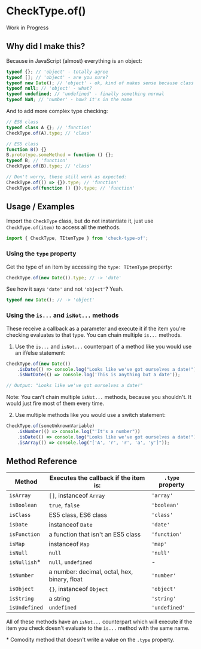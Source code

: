 # CheckType.of()

Work in Progress

## Why did I make this?

Because in JavaScript (almost) everything is an object:

```javascript
typeof {}; // 'object' - totally agree
typeof []; // 'object' - are you sure?
typeof new Date(); // 'object' - ok, kind of makes sense because class instances are objects in JS, but it's useless
typeof null; // 'object' - what?
typeof undefined; // 'undefined' - finally something normal
typeof NaN; // 'number' - how? it's in the name
```

And to add more complex type checking:

```javascript
// ES6 class
typeof class A {}; // 'function'
CheckType.of(A).type; // 'class'

// ES5 class
function B() {}
B.prototype.someMethod = function () {};
typeof B; // 'function'
CheckType.of(B).type; // 'class'

// Don't worry, these still work as expected:
CheckType.of(() => {}).type; // 'function'
CheckType.of(function () {}).type; // 'function'
```

## Usage / Examples

Import the `CheckType` class, but do not instantiate it, just use `CheckType.of(item)` to access all the methods.

```javascript
import { CheckType, TItemType } from 'check-type-of';
```

### Using the `type` property

Get the type of an item by accessing the `type: TItemType` property:

```javascript
CheckType.of(new Date()).type; // -> 'date'
```

See how it says `'date'` and not `'object'`? Yeah.

```javascript
typeof new Date(); // -> 'object'
```

### Using the `is...` and `isNot...` methods

These receive a callback as a parameter and execute it if the item you're checking evaluates to that type. You can chain multiple `is...` methods.

1. Use the `is...` and `isNot...` counterpart of a method like you would use an if/else statement:

```javascript
CheckType.of(new Date())
    .isDate(() => console.log("Looks like we've got ourselves a date!"))
    .isNotDate(() => console.log('This is anything but a date'));

// Output: "Looks like we've got ourselves a date!"
```

Note: You can't chain multiple `isNot...` methods, because you shouldn't. It would just fire most of them every time.

2. Use multiple methods like you would use a switch statement:

```javascript
CheckType.of(someUnknownVariable)
    .isNumber(() => console.log("'It's a number"))
    .isDate(() => console.log("Looks like we've got ourselves a date!"))
    .isArray(() => console.log("['A', 'r', 'r', 'a', 'y']"));
```

## Method Reference

| **Method**    | **Executes the callback if the item is:**    | `.type` property |
| ------------- | -------------------------------------------- | ---------------- |
| `isArray`     | `[]`, instanceof `Array`                     | `'array'`        |
| `isBoolean`   | `true`, `false`                              | `'boolean'`      |
| `isClass`     | ES5 class, ES6 class                         | `'class'`        |
| `isDate`      | instanceof `Date`                            | `'date'`         |
| `isFunction`  | a function that isn't an ES5 class           | `'function'`     |
| `isMap`       | instanceof `Map`                             | `'map'`          |
| `isNull`      | `null`                                       | `'null'`         |
| `isNullish`\* | `null`, `undefined`                          | -                |
| `isNumber`    | a number: decimal, octal, hex, binary, float | `'number'`       |
| `isObject`    | `{}`, instanceof `Object`                    | `'object'`       |
| `isString`    | a string                                     | `'string'`       |
| `isUndefined` | `undefined`                                  | `'undefined'`    |

All of these methods have an `isNot...` counterpart which will execute if the item you check doesn't evaluate to the `is...` method with the same name.

\* Comodity method that doesn't write a value on the `.type` property.
